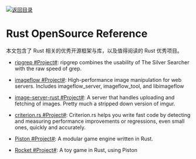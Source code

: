 [![返回目录](https://parg.co/UGo)](https://parg.co/b4z) 
 
# Rust OpenSource Reference

本文包含了 Rust 相关的优秀开源框架与库，以及值得阅读的 Rust 优秀项目。

* [ripgrep #Project#](https://github.com/BurntSushi/ripgrep): ripgrep combines the usability of The Silver Searcher with the raw speed of grep.

* [imageflow #Project#](https://github.com/imazen/imageflow): High-performance image manipulation for web servers. Includes imageflow_server, imageflow_tool, and libimageflow

* [image-server-rust #Project#](https://github.com/miguelmartin75/image-server-rust): A server that handles uploading and fetching of images. Pretty much a stripped down version of imgur.

* [criterion.rs #Project#](https://github.com/japaric/criterion.rs): Criterion.rs helps you write fast code by detecting and measuring performance improvements or regressions, even small ones, quickly and accurately.

- [Piston #Project#](https://github.com/PistonDevelopers/piston): A modular game engine written in Rust.

- [Rocket #Project#](https://github.com/aochagavia/rocket): A toy game in Rust, using Piston
